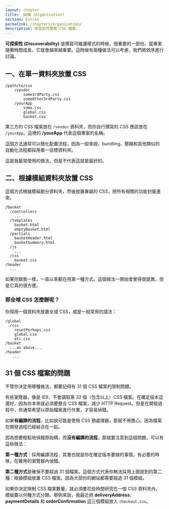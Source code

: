 ```yaml
---
layout: chapter
title:  結構 (Organisation)
section: Extras
permalink: /chapters/organisation/
description: 學習如何整理 CSS 檔案。
---
```


**可探索性 (Discoverability)** 是撰寫可維護樣式的時候，很重要的一部份。當專案隨著時間成長，它就會越來越重要。這時候有兩種做法可以考慮，我們將依序進行討論。

## 一、在單一資料夾放置 CSS

	/path/to/css
	    /vendor
            some3rdParty.css
            someOther3rdParty.css
	    /yourApp
	        some.css
	        global.css
	        basket.css

第三方的 CSS 檔案放在 `/vendor` 資料夾，而你自行撰寫的 CSS 應該放在 `/yourApp`。這裡的 **/yourApp** 代表這個專案的名稱。

這個方法通常可以簡化配置流程，因為一般來說，bundling、壓縮和其他類似的自動化流程都採用單一目標資料夾。

這是我最常使用的做法，但是不代表這就是最好的。

## 二、根據模組資料夾放置 CSS

這個方式根據模組劃分資料夾，然後放置專屬的 CSS，把所有相關的功能封裝進來。

	/basket
      /controllers
        ...
      /templates
        basket.html
        emptyBasket.html
      /partials
        basketHeader.html
        basketSummary.html
      /js
        ...
      /css
        basket.css
	/header
	  ...

如果你跟我一樣，一直以來都在用第一種方式。這個做法一開始會覺得很詭異，但是它真的很方便。

### 那全域 CSS 怎麼辦呢？

你得用一個資料夾放置全域 CSS，或是一般常用的語法：

	/global
	  /css
        resetPerhaps.css
        global.css
        etc.css
	/basket
	  ...as above...
	/header
       ...

## 31 個 CSS 檔案的問題

不管你決定用哪種做法，都要記得有 31 個 CSS 檔案的限制問題。

有些瀏覽器，像是 IE9，不會讀取第 32 個（包含以上）CSS 檔案。在確定版本這還好，因為你本來就必須要整合 CSS 檔案，減少 HTTP Request。但是在開發過程中，你通常希望以原始檔案進行作業，才容易偵錯。

如果**有編譯的流程**，比如說可能是使用 CSS 預處理器，那就不用擔心。因為檔案在開發過程已經結合在一起。

因為想要輕鬆地偵錯原始碼，而**沒有編譯的流程**，那就要注意到這個問題，可以有這些做法：

**第一種方式**：採用編譯流程，其實也就是你在確定版本要做的事情。有必要的時候，在難用的瀏覽器內偵錯。

**第二種方式**是確保不要超過 31 個檔案。這個方式代表你無法採用上面提到的第二種：根據模組放置 CSS 檔案。因為大部份的網站都需要超過 31 個模組。

如果你決定限制 CSS 檔案數量，就必須要花些時間研究在一個 CSS 資料夾內，模組要以何種方式分類。舉例來說，我最近把 **deliveryAddress**、**paymentDetails** 和 **orderConfirmation** 這三個模組放入 `checkout.css`。